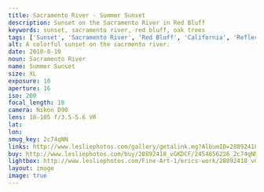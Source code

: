 ```yaml
---
title: Sacramento River - Summer Sunset
description: Sunset on the Sacramento River in Red Bluff
keywords: sunset, sacramento river, red bluff, oak trees
tags: ['Sunset', 'Sacramento River', 'Red Bluff', 'California', 'Reflection']
alt: A colorful sunset on the sacrmento river.
date: 2010-8-10
noun: Sacramento River
name: Summer Sunset
size: XL
exposure: 10
aperture: 16
iso: 200
focal_length: 18
camera: Nikon D90
lens: 18-105 f/3.5-5.6 VR
lat: 
lon: 
smug_key: 2c74qNN
links: http://www.lesliephotos.com/gallery/getalink.mg?AlbumID=28892418&AlbumKey=vGKDCF&ImageID=2454856226&ImageKey=2c74qNN&how=forum&Page=1
buy: http://www.lesliephotos.com/buy/28892418_vGKDCF/2454856226_2c74qNN/
lightbox: http://www.lesliephotos.com/Fine-Art-1/erics-work/28892418_vGKDCF#!i=2454856226&k=2c74qNN&lb=1&s=A
layout: image
image: true
---
```

